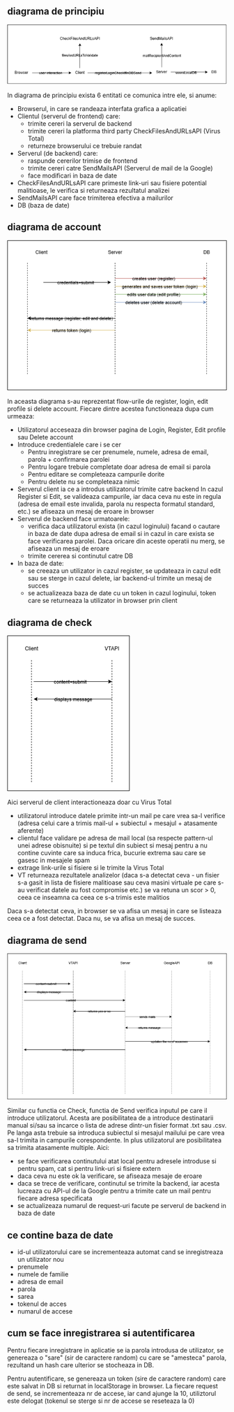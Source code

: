 ## diagrama de principiu

![diagrama de principiu](./diagrama_de_principiu.drawio.png)

In diagrama de principiu exista 6 entitati ce comunica intre ele, si anume:
- Browserul, in care se randeaza interfata grafica a aplicatiei
- Clientul (serverul de frontend) care:
    - trimite cereri la serverul de backend
    - trimite cereri la platforma third party CheckFilesAndURLsAPI (Virus Total) 
    - returneze browserului ce trebuie randat 
- Serverul (de backend) care:
    - raspunde cererilor trimise de frontend
    - trimite cereri catre SendMailsAPI (Serverul de mail de la Google)
    - face modificari in baza de date
- CheckFilesAndURLsAPI care primeste link-uri sau fisiere potential malitioase, le verifica si returneaza rezultatul analizei
- SendMailsAPI care face trimiterea efectiva a mailurilor
- DB (baza de date) 

## diagrama de account

![diagrama de account](./diagrama_de_secventa_account.drawio.png)

In aceasta diagrama s-au reprezentat flow-urile de register, login, edit profile si delete account. Fiecare dintre acestea functioneaza dupa cum urmeaza:
- Utilizatorul acceseaza din browser pagina de Login, Register, Edit profile sau Delete account
- Introduce credentialele care i se cer
    - Pentru inregistrare se cer prenumele, numele, adresa de email, parola + confirmarea parolei
    - Pentru logare trebuie completate doar adresa de email si parola
    - Pentru editare se completeaza campurile dorite
    - Pentru delete nu se completeaza nimic
- Serverul client ia ce a introdus utilizatorul trimite catre backend
In cazul Register si Edit, se valideaza campurile, iar daca ceva nu este in regula (adresa de email este invalida, parola nu respecta formatul standard, etc.) se afiseaza un mesaj de eroare in browser
- Serverul de backend face urmatoarele:
    - verifica daca utilizatorul exista (in cazul loginului) facand o cautare in baza de date dupa adresa de email si in cazul in care exista se face verificarea parolei. Daca oricare din aceste operatii nu merg, se afiseaza un mesaj de eroare
    - trimite cererea si continutul catre DB 
- In baza de date:
    - se creeaza un utilizator in cazul register, se updateaza in cazul edit sau se sterge in cazul delete, iar backend-ul trimite un mesaj de succes
    - se actualizeaza baza de date cu un token in cazul loginului, token care se returneaza la utilizator in browser prin client

## diagrama de check

![diagrama de check](./diagrama_de_secventa_check_mail.drawio.png)

Aici serverul de client interactioneaza doar cu Virus Total
- utilizatorul introduce datele primite intr-un mail pe care vrea sa-l verifice (adresa celui care a trimis mail-ul + subiectul + mesajul + atasamente aferente)
- clientul face validare pe adresa de mail local (sa respecte pattern-ul unei adrese obisnuite) si pe textul din subiect si mesaj pentru a nu contine cuvinte care sa induca frica, bucurie extrema sau care se gasesc in mesajele spam
- extrage link-urile si fisiere si le trimite la Virus Total
- VT returneaza rezultatele analizelor (daca s-a detectat ceva - un fisier s-a gasit in lista de fisiere malitioase sau ceva masini virtuale pe care s-au verificat datele au fost compromise etc.) se va retuna un scor > 0, ceea ce inseamna ca ceea ce s-a trimis este malitios

Daca s-a detectat ceva, in browser se va afisa un mesaj in care se listeaza ceea ce a fost detectat. Daca nu, se va afisa un mesaj de succes.

## diagrama de send

![diagrama de send](./diagrama_de_secventa_send_mails.drawio.png)

Similar cu functia ce Check, functia de Send verifica inputul pe care il introduce utilizatorul. Acesta are posibilitatea de a introduce destinatarii manual si/sau sa incarce o lista de adrese dintr-un fisier format .txt sau .csv. Pe langa asta trebuie sa introduca subiectul si mesajul mailului pe care vrea sa-l trimita in campurile corespondente. In plus utilizatorul are posibilitatea sa trimita atasamente multiple.
Aici:
- se face verificarea continutului atat local pentru adresele introduse si pentru spam, cat si pentru link-uri si fisiere extern
- daca ceva nu este ok la verificare, se afiseaza mesaje de eroare
- daca se trece de verificare, continutul se trimite la backend, iar acesta lucreaza cu API-ul de la Google pentru a trimite cate un mail pentru fiecare adresa specificata
- se actualizeaza numarul de request-uri facute pe serverul de backend in baza de date

## ce contine baza de date

- id-ul utilizatorului care se incrementeaza automat cand se inregistreaza un utilizator nou
- prenumele
- numele de familie
- adresa de email
- parola
- sarea
- tokenul de acces
- numarul de accese

## cum se face inregistrarea si autentificarea

Pentru fiecare inregistrare in aplicatie se ia parola introdusa de utilizator, se genereaza o "sare" (sir de caractere random) cu care se "amesteca" parola, rezultand un hash care ulterior se stocheaza in DB.

Pentru autentificare, se genereaza un token (sire de caractere random) care este salvat in DB si returnat in localStorage in browser. La fiecare request de send, se incrementeaza nr de accese, iar cand ajunge la 10, utiliztorul este delogat (tokenul se sterge si nr de accese se reseteaza la 0)